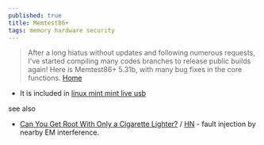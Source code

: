 ```yaml
---
published: true
title: Memtest86+
tags: memory hardware security
---
```

> After a long hiatus without updates and following numerous requests, I've started compiling many codes branches to release public builds again! Here is Memtest86+ 5.31b, with many bug fixes in the core functions. [Home](http://www.memtest.org/)

- It is included in [linux mint mint live usb](https://www.linuxmint.com/download.php)

see also
- [Can You Get Root With Only a Cigarette Lighter?](https://www.da.vidbuchanan.co.uk/blog/dram-emfi.html) / [HN](https://news.ycombinator.com/item?id=41765716) - fault injection by nearby EM interference.